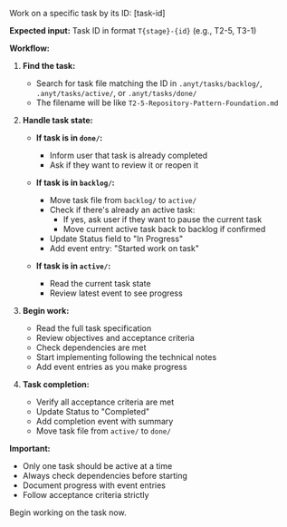 Work on a specific task by its ID: [task-id]

**Expected input:** Task ID in format `T{stage}-{id}` (e.g., T2-5, T3-1)

**Workflow:**

1. **Find the task:**
   - Search for task file matching the ID in `.anyt/tasks/backlog/`, `.anyt/tasks/active/`, or `.anyt/tasks/done/`
   - The filename will be like `T2-5-Repository-Pattern-Foundation.md`

2. **Handle task state:**
   - **If task is in `done/`:**
     - Inform user that task is already completed
     - Ask if they want to review it or reopen it

   - **If task is in `backlog/`:**
     - Move task file from `backlog/` to `active/`
     - Check if there's already an active task:
       - If yes, ask user if they want to pause the current task
       - Move current active task back to backlog if confirmed
     - Update Status field to "In Progress"
     - Add event entry: "Started work on task"

   - **If task is in `active/`:**
     - Read the current task state
     - Review latest event to see progress

3. **Begin work:**
   - Read the full task specification
   - Review objectives and acceptance criteria
   - Check dependencies are met
   - Start implementing following the technical notes
   - Add event entries as you make progress

4. **Task completion:**
   - Verify all acceptance criteria are met
   - Update Status to "Completed"
   - Add completion event with summary
   - Move task file from `active/` to `done/`

**Important:**
- Only one task should be active at a time
- Always check dependencies before starting
- Document progress with event entries
- Follow acceptance criteria strictly

Begin working on the task now.
